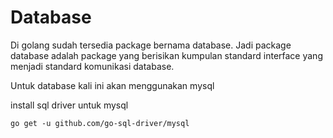 # Database
Di golang sudah tersedia package bernama database. Jadi package database adalah package yang berisikan kumpulan standard interface yang menjadi standard komunikasi database.

Untuk database kali ini akan menggunakan mysql

install sql driver untuk mysql
```shell
go get -u github.com/go-sql-driver/mysql
```